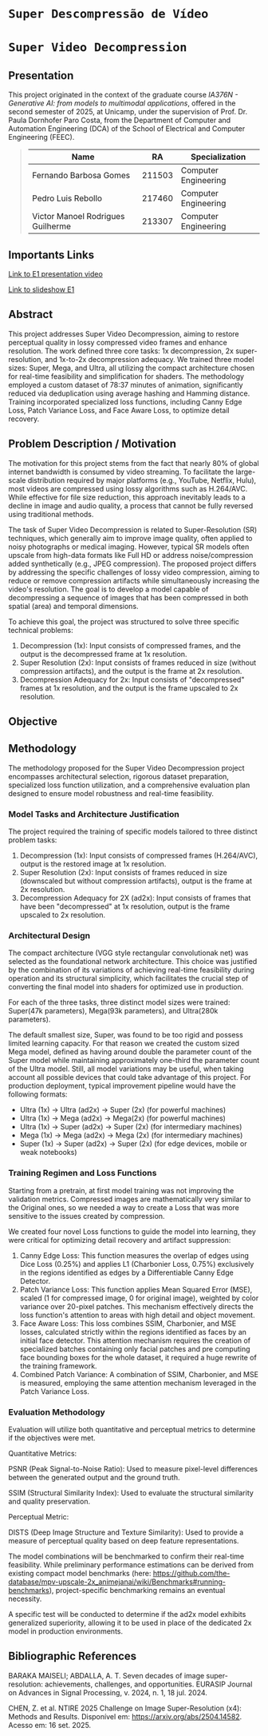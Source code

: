 # `Super Descompressão de Vídeo`
# `Super Video Decompression`

## Presentation

This project originated in the context of the graduate course *IA376N - Generative AI: from models to multimodal applications*, 
offered in the second semester of 2025, at Unicamp, under the supervision of Prof. Dr. Paula Dornhofer Paro Costa, from the Department of Computer and Automation Engineering (DCA) of the School of Electrical and Computer Engineering (FEEC).

> |Name  | RA | Specialization|
> |--|--|--|
> | Fernando Barbosa Gomes  | 211503  | Computer Engineering|
> | Pedro Luis Rebollo  | 217460  | Computer Engineering|
> | Victor Manoel Rodrigues Guilherme  | 213307  | Computer Engineering|

## Importants Links

[Link to E1 presentation video](https://files.realmsapp.top/PresentationE1.mp4)

[Link to slideshow E1](https://docs.google.com/presentation/d/1TISrxtNkQHBbZlzTeAIGRFAGPHKGeUeE0Cg3LDZzKp4/edit?usp=sharing)

## Abstract
This project addresses Super Video Decompression, aiming to restore perceptual quality in lossy compressed video frames and enhance resolution. The work defined three core tasks: 1x decompression, 2x super-resolution, and 1x-to-2x decompression adequacy. We trained three model sizes: Super, Mega, and Ultra, all utilizing the compact architecture chosen for real-time feasibility and simplification for shaders. The methodology employed a custom dataset of 78:37 minutes of animation, significantly reduced via deduplication using average hashing and Hamming distance. Training incorporated specialized loss functions, including Canny Edge Loss, Patch Variance Loss, and Face Aware Loss, to optimize detail recovery.

## Problem Description / Motivation

The motivation for this project stems from the fact that nearly 80% of global internet bandwidth is consumed by video streaming. To facilitate the large-scale distribution required by major platforms (e.g., YouTube, Netflix, Hulu), most videos are compressed using lossy algorithms such as H.264/AVC. While effective for file size reduction, this approach inevitably leads to a decline in image and audio quality, a process that cannot be fully reversed using traditional methods.

The task of Super Video Decompression is related to Super-Resolution (SR) techniques, which generally aim to improve image quality, often applied to noisy photographs or medical imaging. However, typical SR models often upscale from high-data formats like Full HD or address noise/compression added synthetically (e.g., JPEG compression). The proposed project differs by addressing the specific challenges of lossy video compression, aiming to reduce or remove compression artifacts while simultaneously increasing the video's resolution. The goal is to develop a model capable of decompressing a sequence of images that has been compressed in both spatial (area) and temporal dimensions.

To achieve this goal, the project was structured to solve three specific technical problems: 

1. Decompression (1x): Input consists of compressed frames, and the output is the decompressed frame at 1x resolution.
2. Super Resolution (2x): Input consists of frames reduced in size (without compression artifacts), and the output is the frame at 2x resolution.
3. Decompression Adequacy for 2x: Input consists of "decompressed" frames at 1x resolution, and the output is the frame upscaled to 2x resolution.

## Objective


## Methodology

The methodology proposed for the Super Video Decompression project encompasses architectural selection, rigorous dataset preparation, specialized loss function utilization, and a comprehensive evaluation plan designed to ensure model robustness and real-time feasibility.

### Model Tasks and Architecture Justification
The project required the training of specific models tailored to three distinct problem tasks:

1. Decompression (1x): Input consists of compressed frames (H.264/AVC), output is the restored image at 1x resolution.
2. Super Resolution (2x): Input consists of frames reduced in size (downscaled but without compression artifacts), output is the frame at 2x resolution.
3. Decompression Adequacy for 2X (ad2x): Input consists of frames that have been "decompressed" at 1x resolution, output is the frame upscaled to 2x resolution.

### Architectural Design

The compact architecture (VGG style rectangular convolutionak net) was selected as the foundational network architecture. This choice was justified by the combination of its variations of achieving real-time feasibility during operation and its structural simplicity, which facilitates the crucial step of converting the final model into shaders for optimized use in production.

For each of the three tasks, three distinct model sizes were trained: Super(47k parameters), Mega(93k parameters), and Ultra(280k parameters). 

The default smallest size, Super, was found to be too rigid and possess limited learning capacity. For that reason we created the custom sized Mega model, defined as having around double the parameter count of the Super model while maintaining approximately one-third the parameter count of the Ultra model.
Still, all model variations may be useful, when taking account all possible devices that could take advantage of this project.
For production deployment, typical improvement pipeline would have the following formats:
- Ultra (1x) ->  Ultra  (ad2x) ->   Super  (2x)   (for powerful machines)
- Ultra (1x) ->  Mega  (ad2x)  -> Mega(2x) (for powerful machines)
- Ultra (1x) ->  Super (ad2x)  -> Super (2x)  (for intermediary machines)
- Mega (1x) ->  Mega (ad2x)  ->  Mega (2x) (for intermediary machines)
- Super (1x) ->  Super (ad2x) ->  Super (2x) (for edge devices, mobile or weak notebooks)


### Training Regimen and Loss Functions

Starting from a pretrain, at first model training was not improving the validation metrics. Compressed images are mathematically very similar to the Original ones, so we needed a way to create a Loss that was more sensitive to the issues created by compression. 


We created four novel Loss functions to guide the model into learning, they were critical for optimizing detail recovery and artifact suppression:

1. Canny Edge Loss: This function measures the overlap of edges using Dice Loss (0.25%) and applies L1 (Charbonier Loss, 0.75%) exclusively in the regions identified as edges by a Differentiable Canny Edge Detector.
2. Patch Variance Loss: This function applies Mean Squared Error (MSE), scaled (1 for compressed image, 0 for original image), weighted by color variance over 20-pixel patches. This mechanism effectively directs the loss function's attention to areas with high detail and object movement.
3. Face Aware Loss: This loss combines SSIM, Charbonier, and MSE losses, calculated strictly within the regions identified as faces by an initial face detector. This attention mechanism requires the creation of specialized batches containing only facial patches and pre computing face bounding boxes for the whole dataset, it required a huge rewrite of the training framework.
4. Combined Patch Variance: A combination of SSIM, Charbonier, and MSE is measured, employing the same attention mechanism leveraged in the Patch Variance Loss.

### Evaluation Methodology
Evaluation will utilize both quantitative and perceptual metrics to determine if the objectives were met.

 Quantitative Metrics:
  
  PSNR (Peak Signal-to-Noise Ratio): Used to measure pixel-level differences between the generated output and the ground truth.
  
  SSIM (Structural Similarity Index): Used to evaluate the structural similarity and quality preservation.

Perceptual Metric:
    
  DISTS (Deep Image Structure and Texture Similarity): Used to provide a measure of perceptual quality based on deep feature representations.

The model combinations will be benchmarked to confirm their real-time feasibility.
While preliminary performance estimations can be derived from existing compact model benchmarks (here: https://github.com/the-database/mpv-upscale-2x_animejanai/wiki/Benchmarks#running-benchmarks), project-specific benchmarking remains an eventual necessity. 

A specific test will be conducted to determine if the ad2x model exhibits generalized superiority, allowing it to be used in place of the dedicated 2x model in production environments.


## Bibliographic References

BARAKA MAISELI; ABDALLA, A. T. Seven decades of image super-resolution: achievements, challenges, and opportunities. EURASIP Journal on Advances in Signal Processing, v. 2024, n. 1, 18 jul. 2024.

CHEN, Z. et al. NTIRE 2025 Challenge on Image Super-Resolution (x4): Methods and Results. Disponível em: <https://arxiv.org/abs/2504.14582>. Acesso em: 16 set. 2025.
